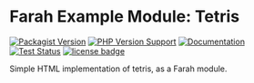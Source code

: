 Farah Example Module: Tetris
============================
[![Packagist Version](https://img.shields.io/packagist/v/slothsoft/tetris)](https://packagist.org/packages/slothsoft/tetris)
[![PHP Version Support](https://img.shields.io/packagist/php-v/slothsoft/tetris)](https://www.php.net/)
[![Documentation](https://img.shields.io/badge/docs-reference-blue.svg)](https://faulo.github.io/slothsoft-tetris/)
[![Test Status](https://github.com/Faulo/slothsoft-tetris/actions/workflows/ci-tests.yml/badge.svg)](https://github.com/Faulo/slothsoft-tetris/actions/workflows/ci-tests.yml)
[![license badge](https://img.shields.io/badge/license-MIT-green.svg)](LICENSE)

Simple HTML implementation of tetris, as a Farah module.